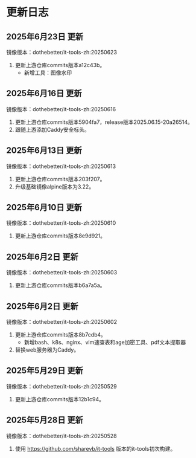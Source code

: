 # 更新日志

## 2025年6月23日 更新
镜像版本：dothebetter/it-tools-zh:20250623
1. 更新上游仓库commits版本a12c43b。
	- 新增工具：图像水印

## 2025年6月16日 更新
镜像版本：dothebetter/it-tools-zh:20250616
1. 更新上游仓库commits版本5904fa7，release版本2025.06.15-20a26514。
2. 跟随上游添加Caddy安全标头。

## 2025年6月13日 更新
镜像版本：dothebetter/it-tools-zh:20250613
1. 更新上游仓库commits版本203f207。
2. 升级基础镜像alpine版本为3.22。

## 2025年6月10日 更新
镜像版本：dothebetter/it-tools-zh:20250610
1. 更新上游仓库commits版本8e9d921。

## 2025年6月2日 更新
镜像版本：dothebetter/it-tools-zh:20250603
1. 更新上游仓库commits版本b6a7a5a。

## 2025年6月2日 更新
镜像版本：dothebetter/it-tools-zh:20250602
1. 更新上游仓库commits版本8b7cdb4。
	- 新增bash、k8s、nginx、vim速查表和age加密工具、pdf文本提取器
2. 替换web服务器为Caddy。

## 2025年5月29日 更新
镜像版本：dothebetter/it-tools-zh:20250529
1. 更新上游仓库commits版本12b1c94。

## 2025年5月28日 更新
镜像版本：dothebetter/it-tools-zh:20250528
1. 使用 https://github.com/sharevb/it-tools 版本的it-tools初次构建。